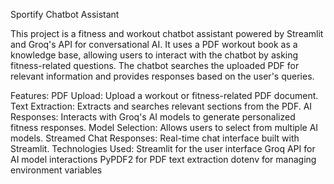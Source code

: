 Sportify Chatbot Assistant

This project is a fitness and workout chatbot assistant powered by Streamlit and Groq's API for conversational AI. It uses a PDF workout book as a knowledge base, allowing users to interact with the chatbot by asking fitness-related questions. The chatbot searches the uploaded PDF for relevant information and provides responses based on the user's queries.

Features:
PDF Upload: Upload a workout or fitness-related PDF document.
Text Extraction: Extracts and searches relevant sections from the PDF.
AI Responses: Interacts with Groq's AI models to generate personalized fitness responses.
Model Selection: Allows users to select from multiple AI models.
Streamed Chat Responses: Real-time chat interface built with Streamlit.
Technologies Used:
Streamlit for the user interface
Groq API for AI model interactions
PyPDF2 for PDF text extraction
dotenv for managing environment variables
